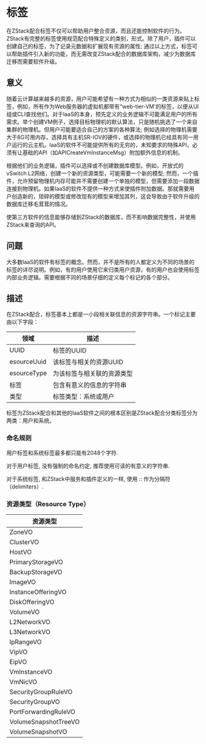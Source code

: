 # 标签

在ZStack配合标签不仅可以帮助用户整合资源，而且还能控制软件的行为。ZStack有完整的标签使用规范配合特殊定义的类别，形式。除了用户，插件可以创建自己的标签，为了记录元数据和扩展现有资源的属性; 通过以上方式，标签可以帮助插件引入新的功能，而无需改变ZStack配合的数据库架构，减少为数据库迁移而需要软件升级。 

## 意义

随着云计算越来越多的资源，用户可能希望有一种方式为相似的一类资源来贴上标签，例如，所有作为Web服务器的虚拟机都带有“web-tier-VM'的标签，以便从UI组或CLI查找他们。对于IaaS的本身，预先定义的业务逻辑不可能满足用户的所有需求。举个创建VM例子，选择目标物理机的默认算法，只是随机挑选了一个来自集群的物理机。但用户可能要适合自己的方案的各种算法; 例如选择的物理机需要大于8G可用内存，选择具有主机SR-IOV的硬件，或选择的物理机已经具有同一用户运行的云主机。IaaS的软件不可能提供所有的无穷的，未知要求的特殊API，必须有让基础的API（如APICreateVmInstanceMsg）附加额外信息的机制。

根据他们的业务逻辑，插件可以选择或不创建数据库模型。例如，开放式的vSwitch L2网络，创建一个新的资源类型，可能需要一个新的模型; 然而，一个插件，允许预留物理机内存可能并不需要创建一个单独的模型，但需要添加一段数据连接到物理机。如果IaaS的软件不提供一种方式来使插件附加数据。那就需要用户创造新的，琐碎的模型或修改现有的模型来增加其列，这会导致由于软件升级的数据库迁移毛茸茸的情况。

使第三方软件的信息能够存储到ZStack的数据库，而不影响数据完整性，并使用ZStack来查询的API。

## 问题

大多数IaaS的软件有标签的概念。然而，并不是所有的人都定义为不同的场景的标签的详尽说明。例如，有的用户使用它来归类用户资源，有的用户也会使用标签内部业务逻辑。需要根据不同的场景仔细的定义每个标记的各个部分。

## 描述

在ZStack配合，标签基本上都是一小段相关联信息的资源字符串。一个标记主要由以下字段：

| 领域 | 描述 |
| --- | --- |
|UUID |	标签的UUID |
| esourceUuid | 该标签与相关的资源UUID |
| esourceType | 为该标签与相关联的资源类型 |
| 标签 | 包含有意义的信息的字符串 |
| 类型 | 标签类型：系统或用户 |

标签为ZStack配合和其他的IaaS软件之间的根本区别是ZStack配合分类标签分为两类：用户和系统。

### 命名规则

用户标签和系统标签最多都只能有2048个字符.

对于用户标签, 没有强制的命名约定, 推荐使用可读的有意义的字符串.

对于系统标签, 和ZStack中服务和插件定义的一样, 使用 :: 作为分隔符（delimiters）.


### 资源类型（Resource Type）

|资源类型 | 
| --- |
| ZoneVO |
| ClusterVO |
| HostVO
| PrimaryStorageVO
| BackupStorageVO
| ImageVO
| InstanceOfferingVO
| DiskOfferingVO
| VolumeVO
| L2NetworkVO
| L3NetworkVO
| IpRangeVO
| VipVO
| EipVO
| VmInstanceVO
|VmNicVO
| SecurityGroupRuleVO
| SecurityGroupVO
|PortForwardingRuleVO
| VolumeSnapshotTreeVO
| VolumeSnapshotVO


